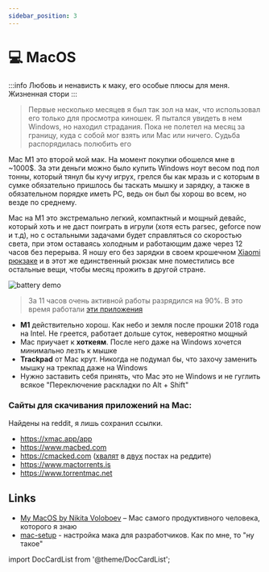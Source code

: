 ```yaml
---
sidebar_position: 3
---
```


# 💻 MacOS

:::info
Любовь и ненависть к маку, его особые плюсы для меня. Жизненная стори
:::

> Первые несколько месяцев я был так зол на мак, что использовал его только для просмотра киношек. Я пытался увидеть в нем Windows, но находил страдания. Пока не полетел на месяц за границу, куда с собой мог взять или Mac или ничего. Судьба распорядилась полюбить его

Mac M1 это второй мой мак. На момент покупки обошелся мне в ~1000$. За эти деньги можно было купить Windows ноут весом под пол тонны, который тянул бы кучу игрух, грелся бы как мразь и с которым в сумке обязательно пришлось бы таскать мышку и зарядку, а также в обязательном порядке иметь PC, ведь он был бы хорош во всем, но везде по среднему.

Mac на M1 это экстремально легкий, компактный и мощный девайс, который хоть и не даст поиграть в игрули (хотя есть parsec, geforce now и т.д), но с остальными задачами будет справляться со скоростью света, при этом оставаясь холодным и работающим даже через 12 часов без перерыва. Я ношу его без зарядки в своем крошечном [Xiaomi рюкзаке](https://i.imgur.com/3ixkgWe.jpg) и в этот же единственный рюкзак мне поместились все остальные вещи, чтобы месяц прожить в другой стране.

![battery demo](https://i.imgur.com/Udpldtj.jpg)

> За 11 часов очень активной работы разрядился на 90%. В это время работали [эти приложения](https://i.imgur.com/pLvY9xi.jpg)

- **M1** действительно хорош. Как небо и земля после прошки 2018 года на Intel. Не греется, работает дольше суток, невероятно мощный
- Mac приучает к **хоткеям**. После него даже на Windows хочется минимально лезть к мышке
- **Trackpad** от Mac крут. Никогда не подумал бы, что захочу заменить мышку на трекпад даже на Windows
- Нужно заставить себя принять, что Mac это не Windows и не гуглить всякое "Переключение раскладки по Alt + Shift"

### Сайты для скачивания приложений на Mac:

Найдены на reddit, я лишь сохранил ссылки.

- https://xmac.app/app
- https://www.macbed.com
- https://cmacked.com ([хвалят](https://www.reddit.com/r/MacOS/comments/106lrd2/comment/j3l7n40/?utm_source=reddit&utm_medium=web2x&context=3) в [двух](https://www.reddit.com/r/Piracy/comments/pv9lho/mac_are_cracked_apps_for_the_tnt_team_generally/) постах на реддите)
- https://www.mactorrents.is
- https://www.torrentmac.net


## Links

- [My MacOS by Nikita Voloboev](https://github.com/nikitavoloboev/my-mac-os) – Mac самого продуктивного человека, которого я знаю
- [mac-setup](https://github.com/sb2nov/mac-setup) - настройка мака для разработчиков. Как по мне, то "ну такое"

import DocCardList from '@theme/DocCardList';

<DocCardList />
